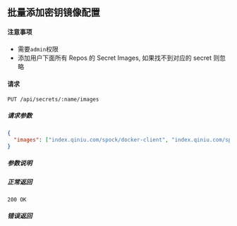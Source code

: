 ## 批量添加密钥镜像配置

#### 注意事项

- 需要`admin`权限
- 添加用户下面所有 Repos 的 Secret Images, 如果找不到对应的 secret 则忽略

#### 请求

```
PUT /api/secrets/:name/images
```

##### 请求参数

```json
{
  "images": ["index.qiniu.com/spock/docker-client", "index.qiniu.com/spock/golang:1.7"]
}
```

##### 参数说明


##### 正常返回

```
200 OK
```

##### 错误返回
